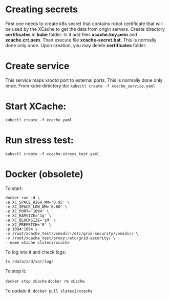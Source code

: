 # Creating secrets
First one needs to create k8s secret that contains robot certificate that will be used by the XCache to get the data from origin servers. 
Create directory __certificates__ in __kube__ folder. In it add files __xcache.key.pem__ and __xcache.crt.pem__.
Than execute file __xcache-secret.bat__. This is normally done only once. Upon creation, you may delete __certificates__ folder.

# Create service
This service maps xrootd port to external ports. This is normally done only once. 
From kube directory do:
```kubectl create -f xcache_service.yaml```

# Start XCache:
```kubectl create -f xcache.yaml```

# Run stress test:
```kubectl create -f xcache-stress_test.yaml```




# Docker (obsolete)

To start:

```
docker run -d \
-e XC_SPACE_HIGH_WM='0.95' \
-e XC_SPACE_LOW_WM='0.80' \
-e XC_PORT='1094' \
-e XC_RAMSIZE='1g' \
-e XC_BLOCKSIZE='1M' \
-e XC_PREFETCH='0' \
-p 1094:1094 \
-v /root/xcache_test/vomsdir:/etc/grid-security/vomsdir/ \
-v /root/xcache_test/proxy:/etc/grid-security/ \
--name xCache slateci/xcache
```

To log into it and check logs:

```docker exec -it xCache bash
ls /data/xrd/var/log/
```
To stop it:

```docker stop xCache```
```docker rm xCache```

To update it:
```docker pull slateci/xcache```
